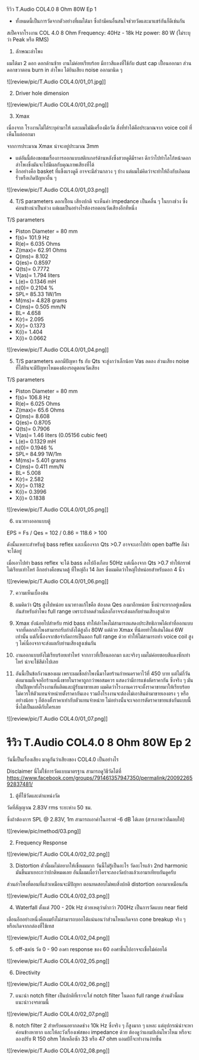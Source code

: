 
รีวิว T.Audio COL4.0 8 Ohm 80W Ep 1

* ทั้งหมดนี้เป็นการวัดจากตัวอย่างที่ผมได้มา ซึ่งถ้ามีคนอื่นสนใจช่วยวัดและมาแชร์กันก็ดีเช่นกัน

สเป็คจากโรงงาน
COL 4.0 8 Ohm
Frequency: 40Hz - 18k Hz
power: 80 W (ไม่ระบุว่า Peak หรือ RMS)

1. ลักษณะลำโพง

ผมได้มา 2 ดอก
ดอกด้านซ้าย งานไม่ค่อยเรียบร้อย มีกาวสีแดงที่ใช้กับ dust cap เปื้อนออกมา
ส่วนดอกขวาตอน burn in ลำโพง ได้ยินเสียง noise ออกมานิด ๆ

![[review/pic/T.Audio COL4.0/01_01.jpg]]

2. Driver hole dimension

![[review/pic/T.Audio COL4.0/01_02.png]]

3. Xmax

เนื่องจาก โรงงานไม่ได้ระบุค่ามาให้ และผมไม่มีเครื่องมือวัด สิ่งที่ทำได้คือประมาณจาก voice coil ที่เห็นโผล่ออกมา

จากการประมาณ Xmax น่าจะอยู่ประมาณ 3mm

* แต่อันนี้ต้องขอชมเรื่องการออกแบบสติกเกอร์ด้านหลังซึ่งสวยดูดีมีราคา ดีกว่าไปทำโลโก้หน้าดอกลำโพงซึ่งมันจะไปมีผลกับคุณภาพเสียงที่ได้ 
* อีกอย่างคือ basket ที่แข็งแรงดูดี อาจจะมีส่วนกลวง ๆ บ้าง แต่ผมไม่คิดว่าจะทำให้ถึงกับเกิดลมรั่วหรือเกิดปัญหาอื่น ๆ

![[review/pic/T.Audio COL4.0/01_03.png]]

4. T/S parameters ดอกเปื้อน เสียงปกติ
จะเห็นค่า impedance เป็นคลื่น ๆ ในบางช่วง ซึ่งค่อนข้างน่าเป็นห่วง แต่ผมเป็นอย่างไรต้องรอตอนวัดเสียงอีกทีหนึ่ง

T/S parameters

* Piston Diameter = 80 mm
* f(s)= 101.9 Hz
* R(e)= 6.035 Ohms
* Z(max)= 62.91 Ohms
* Q(ms)= 8.102
* Q(es)= 0.8597
* Q(ts)= 0.7772
* V(as)= 1.794 liters
* L(e)= 0.1346 mH
* n(0)= 0.2104 %
* SPL= 85.33 1W/1m
* M(ms)= 4.828 grams
* C(ms)= 0.505 mm/N
* BL= 4.658 
* K(r)= 2.095 
* X(r)= 0.1373 
* K(i)= 1.404 
* X(i)= 0.0662 

![[review/pic/T.Audio COL4.0/01_04.png]]

5. T/S parameters ดอกมีปัญหา
fs กับ Qts จะสู่งกว่าเล็กน้อย Vas ลดลง
ส่วนเสียง noise ที่ได้ยินจะมีปัญหาไหมคงต้องรอดูตอนวัดเสียง

T/S parameters

* Piston Diameter = 80 mm
* f(s)= 106.8 Hz
* R(e)= 6.025 Ohms
* Z(max)= 65.6 Ohms
* Q(ms)= 8.608
* Q(es)= 0.8705
* Q(ts)= 0.7906
* V(as)= 1.46 liters     (0.05156 cubic feet)
* L(e)= 0.1329 mH
* n(0)= 0.1946 %
* SPL= 84.99 1W/1m
* M(ms)= 5.401 grams
* C(ms)= 0.411 mm/N
* BL= 5.008 
* K(r)= 2.582 
* X(r)= 0.1182 
* K(i)= 0.3996 
* X(i)= 0.1838 

![[review/pic/T.Audio COL4.0/01_05.png]]

6. แนวทางออกแบบตู้

EPS = Fs / Qes = 102 / 0.86 = 118.6 > 100

ดังนั้นเหทาะสำหรับตู้ bass reflex 
และเนื่องจาก Qts >0.7 อาจจะเอาไปทำ open baffle ก็น่าจะได้อยู่

เมื่อเอาไปทำ bass reflex จะได้ bass ลงไปถึงเกือบ 50Hz แต่เนื่องจาก Qts >0.7
ทำให้กราฟไม่เรียบเท่าไหร่ อีกอย่างคือขนาดตู้ ที่ใหญ่ถึง 14 ลิตร ซึ่งผมคิดว่าใหญ่ไปหน่อยสำหรับดอก 4 นิ้ว

![[review/pic/T.Audio COL4.0/01_06.png]]

7. ความเห็นเบื้องต้น

1. ผมคิดว่า Qts สูงไปหน่อย แนวทางแก้ไขคือ ต้องลด Qes ลงมาอีกหน่อย ซึ่งน่าจะยากอยู่เหมือนกันสำหรับลำโพง full range เพราะถ้าลดส่วนนี้ลงก็อาจจะส่งผลกับย่านเสียงสูงด้วย
2. Xmax ยังน้อยไปสำหรับ mid bass ทำให้ลำโพงไม่สามารถแสดงประสิทธิภาพได้เท่าที่ออกแบบ จากที่ดอกลำโพงสามารถรับกำลังได้สูงถึง 80W แต่ด้วย Xmax ที่น้อยทำให้เล่นได้แค่ 6W เท่านั้น แต่ก็เนื่องจากข้อจำกัดการเป็นดอก full range ด้วย ทำให้ไม่สามารถทำ voice coil สูง ๆ ไดเ้นื่องจากจะส่งผลกับย่านเสียงสูงเช่นกัน
3. งานออกแบบยังไม่เรียบร้อยเท่าไหร่ จากกาวที่เปื้อนออกมา และจริงๆ ผมไม่ค่อยชอบสีแดงซักเท่าไหร่ น่าจะใช้สีดำไปเลย
4. อันนี้เป็นข้อกังวนของผม เพราะผมซื้อลำโพงนี้มาโดยร้านกำหนดราคาไว้ที่ 450 บาท แต่ไม่กี่วันต่อมาผมก็เจออีกร้านหนึ่งขายในราคาถูกกว่าพอสมควร แสดงว่ามีการแข่งตัดราคากัน ซึ่งจริง ๆ มันเป็นปัญหาทั้งโรงงานที่ผลิตและผู้รับมาขายเลย ผมคิดว่าโรงงานควรจะตั้งราคาขายมาให้เรียบร้อย ไม่ควรให้ตัวแทนจำหน่ายตั้งราคากันเอง รวมถึงโรงงานจะต้องไม่เอาสินค้ามาขายเองตรง ๆ หรืออย่างน้อย ๆ ก็ต้องตั้งราคาเท่ากับตัวแทนจำหน่าย ไม่อย่างนั้นจะเจอการตัดราคาขายแข่งกันแบบนี้ซึ่งไม่เป็นผลดีกับใครเลย

![[review/pic/T.Audio COL4.0/01_07.png]]


# รีวิว T.Audio COL4.0 8 Ohm 80W Ep 2

วันนี้เป็นเรื่องเสียง มาดูกันว่าเสียงของ COL4.0 เป็นอย่างไร

Disclaimer
นี่ไม่ใช้การวัดแบบมาตรฐาน สามารถดูวิธีวัดได้ที่
https://www.facebook.com/groups/791461357947350/permalink/2009226592837481/

1. ตู้ที่ใช้วัดและตำแหน่งวัด

วัดที่สัญญาณ 2.83V rms
ระยะห่าง 50 ซม. 

ซึ่งถ้าต้องการ SPL @ 2.83V, 1m สามารถเอาค่าในกราฟ -6 dB ได้เลย
(สารภาพว่าลืมลบให้)

![[review/pic/method/03.png]]


2. Frequency Response

![[review/pic/T.Audio COL4.0/02_02.png]]

3. Distortion
ตัวนี้ผมไม่อยากให้เชื่อผมมาก วันนี้ไม่รู้เป็นอะไร วัดอะไรแล้ว 2nd harmonic มันขึ้นมาเยอะกว่าปกติหมดเลย อันนี้ผมเผื่อว่าใครจะลองวัดบ้างแล้วเอามาเทียบกันดูครับ

ส่วนลำโพงที่ตอนที่แล้วเหมือนจะมีปัญหา ตอนทดสอบไม่พบสิ่งปกติ distortion ออกมาเหมือนกัน

![[review/pic/T.Audio COL4.0/02_03.png]]

4. Waterfall
ตั้งแต่ 700 - 20k Hz ด้วยเหตุว่าต่ำกว่า 700Hz เป็นการวัดแบบ near field

เตือนอีกอย่างหนึ่งคือผมยังไม่สามารถบอกได้แน่นอนว่าส่วนไหนเกิดจาก cone breakup จริง ๆ หรือเกิดจากกล่องที่ใช้เทส

![[review/pic/T.Audio COL4.0/02_04.png]]

5. off-axis
วัด 0 - 90 องศา response ของ 60 องศาขึ้นไปอาจจะเชื่อไม่ค่อยได้

![[review/pic/T.Audio COL4.0/02_05.png]]

6. Directivity

![[review/pic/T.Audio COL4.0/02_06.png]]

7. แนะนำ notch filter
เป็นปกติที่เราจะใส่ notch filter ในดอก full range ส่วนตัวนี้ผมแนะนำวงจรตามนี้

![[review/pic/T.Audio COL4.0/02_07.png]]

8. notch filter 2
สำหรับคนอยากลดช่วง 10k Hz ซึ่งจริง ๆ ก็สูงมาก ๆ แหละ
แต่อุปกรณ์น่าจะหาค่อนข้างหายาก และให้ละวังเรื่องเฟสของ impedance ด้วย ต้องดูว่าแอมป์เล่นไหวไหม หรือจะลองปรับ R 150 ohm ให้เหลือซัก 33 หรือ 47 ohm แอมป์ก็จะทำงานง่ายขึ้น

![[review/pic/T.Audio COL4.0/02_08.png]]
